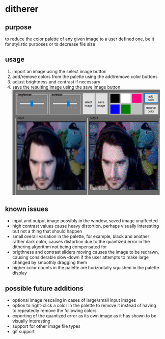# ditherer

## purpose

to reduce the color palette of any given image to a user defined one, be it for stylistic purposes or to decrease file size

## usage

1. import an image using the select image button
2. add/remove colors from the palette using the add/remove color buttons
3. adjust brightness and contrast if necessary
4. save the resulting image using the save image button
![example](/img/example.png)

## known issues
- input and output image possibly in the window, saved image unaffected
- high contrast values cause heavy distortion, perhaps visually interesting but not a thing that should happen
- small overall variation in the palette, for example, black and another rather dark color, causes distortion due to the quantized error in the dithering algorithm not being compensated for
- brigthness and contrast sliders moving causes the image to be redrawn, causing considerable slow-down if the user attempts to make large changed by smoothly dragging them
- higher color counts in the palette are horizontally squished in the palette display

## possible future additions
- optional image rescaling in cases of large/small input images
- option to right-click a color in the palette to remove it instead of having to repeatedly remove the following colors
- exporting of the quantized error as its own image as it has shown to be visually interesting
- support for other image file types
- gif support
